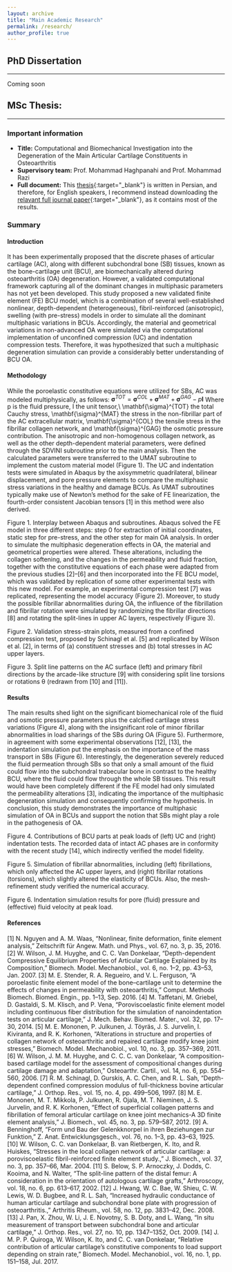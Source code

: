 ```yaml
---
layout: archive
title: "Main Academic Research"
permalink: /research/
author_profile: true
---
```



## PhD Dissertation
-------
Coming soon

## MSc Thesis:
---------
### Important information

  * **Title:** Computational and Biomechanical Investigation into the Degeneration of the Main Articular Cartilage Constituents in Osteoarthritis
  * **Supervisory team:** Prof. Mohammad Haghpanahi and Prof. Mohammad Razi
  * **Full document:** This [thesis](https://shayansss.github.io/files/2017_12.pdf){:target="_blank"} is written in Persian, and therefore, for English speakers, I recommend instead downloading the [relavant full journal paper](https://shayansss.github.io/files/2019_09_preprint.pdf){:target="_blank"}, as it contains most of the results.

### Summary

#### Introduction
It has been experimentally proposed that the discrete phases of articular cartilage (AC), along with different subchondral bone (SB) tissues, known as the bone-cartilage unit (BCU), are biomechanically altered during osteoarthritis (OA) degeneration. However, a validated computational framework capturing all of the dominant changes in multiphasic parameters has not yet been developed. This study proposed a new validated finite element (FE) BCU model, which is a combination of several well-established nonlinear, depth-dependent (heterogeneous), fibril-reinforced (anisotropic), swelling (with pre-stress) models in order to simulate all the dominant multiphasic variations in BCUs. Accordingly, the material and geometrical variations in non-advanced OA were simulated via the computational implementation of unconfined compression (UC) and indentation compression tests. Therefore, it was hypothesized that such a multiphasic degeneration simulation can provide a considerably better understanding of BCU OA.

#### Methodology
While the poroelastic constitutive equations were utilized for SBs, AC was modeled multiphysically, as follows:
${\mathbf{\sigma}^{TOT}=\mathbf{\sigma}}^{COL}+\mathbf{\sigma}^{MAT}+\mathbf{\sigma}^{GAG}-p\mathbf{I}$
Where p is the fluid pressure, I the unit tensor,\ \mathbf{\sigma}^{TOT} the total Cauchy stress, \mathbf{\sigma}^{MAT} the stress in the non-fibrillar part of the AC extracellular matrix, \mathbf{\sigma}^{COL} the tensile stress in the fibrillar collagen network, and \mathbf{\sigma}^{GAG} the osmotic pressure contribution. The anisotropic and non-homogenous collagen network, as well as the other depth-dependent material parameters, were defined through the SDVINI subroutine prior to the main analysis. Then the calculated parameters were transferred to the UMAT subroutine to implement the custom material model (Figure 1). The UC and indentation tests were simulated in Abaqus by the axisymmetric quadrilateral, bilinear displacement, and pore pressure elements to compare the multiphasic stress variations in the healthy and damage BCUs. As UMAT subroutines typically make use of Newton’s method for the sake of FE linearization, the fourth-order consistent Jacobian tensors [1] in this method were also derived.

Figure 1. Interplay between Abaqus and subroutines. Abaqus solved the FE model in three different steps: step 0 for extraction of initial coordinates, static step for pre-stress, and the other step for main OA analysis.
In order to simulate the multiphasic degeneration effects in OA, the material and geometrical properties were altered. These alterations, including the collagen softening, and the changes in the permeability and fluid fraction, together with the constitutive equations of each phase were adapted from the previous studies [2]–[6] and then incorporated into the FE BCU model, which was validated by replication of some other experimental tests with this new model. For example, an experimental compression test [7] was replicated, representing the model accuracy (Figure 2). Moreover, to study the possible fibrillar abnormalities during OA, the influence of the fibrillation and fibrillar rotation were simulated by randomizing the fibrillar directions [8] and rotating the split-lines in upper AC layers, respectively (Figure 3).
 
Figure 2. Validation stress-strain plots, measured from a confined compression test, proposed by Schinagl et al. [5] and replicated by Wilson et al. [2], in terms of (a) constituent stresses and (b) total stresses in AC upper layers.
 
Figure 3. Split line patterns on the AC surface (left) and primary fibril directions by the arcade-like structure [9] with considering split line torsions or rotations θ (redrawn from [10] and [11]).

#### Results
The main results shed light on the significant biomechanical role of the fluid and osmotic pressure parameters plus the calcified cartilage stress variations (Figure 4), along with the insignificant role of minor fibrillar abnormalities in load sharings of the SBs during OA (Figure 5). Furthermore, in agreement with some experimental observations [12], [13], the indentation simulation put the emphasis on the importance of the mass transport in SBs (Figure 6). Interestingly, the degeneration severely reduced the fluid permeation through SBs so that only a small amount of the fluid could flow into the subchondral trabecular bone in contrast to the healthy BCU, where the fluid could flow through the whole SB tissues. This result would have been completely different if the FE model had only simulated the permeability alterations [3], indicating the importance of the multiphasic degeneration simulation and consequently confirming the hypothesis. In conclusion, this study demonstrates the importance of multiphasic simulation of OA in BCUs and support the notion that SBs might play a role in the pathogenesis of OA.
 	 
 	 
Figure 4. Contributions of BCU parts at peak loads of (left) UC and (right) indentation tests. The recorded data of intact AC phases are in conformity with the recent study [14], which indirectly verified the model fidelity.
 	 
Figure 5. Simulation of fibrillar abnormalities, including (left) fibrillations, which only affected the AC upper layers, and (right) fibrillar rotations (torsions), which slightly altered the elasticity of BCUs. Also, the mesh-refinement study verified the numerical accuracy.
 
Figure 6. Indentation simulation results for pore (fluid) pressure and (effective) fluid velocity at peak load.

#### References
[1]	N. Nguyen and A. M. Waas, “Nonlinear, finite deformation, finite element analysis,” Zeitschrift für Angew. Math. und Phys., vol. 67, no. 3, p. 35, 2016.
[2]	W. Wilson, J. M. Huyghe, and C. C. Van Donkelaar, “Depth-dependent Compressive Equilibrium Properties of Articular Cartilage Explained by its Composition,” Biomech. Model. Mechanobiol., vol. 6, no. 1–2, pp. 43–53, Jan. 2007.
[3]	M. E. Stender, R. A. Regueiro, and V. L. Ferguson, “A poroelastic finite element model of the bone–cartilage unit to determine the effects of changes in permeability with osteoarthritis,” Comput. Methods Biomech. Biomed. Engin., pp. 1–13, Sep. 2016.
[4]	M. Taffetani, M. Griebel, D. Gastaldi, S. M. Klisch, and P. Vena, “Poroviscoelastic finite element model including continuous fiber distribution for the simulation of nanoindentation tests on articular cartilage,” J. Mech. Behav. Biomed. Mater., vol. 32, pp. 17–30, 2014.
[5]	M. E. Mononen, P. Julkunen, J. Töyräs, J. S. Jurvelin, I. Kiviranta, and R. K. Korhonen, “Alterations in structure and properties of collagen network of osteoarthritic and repaired cartilage modify knee joint stresses,” Biomech. Model. Mechanobiol., vol. 10, no. 3, pp. 357–369, 2011.
[6]	W. Wilson, J. M. M. Huyghe, and C. C. C. van Donkelaar, “A composition-based cartilage model for the assessment of compositional changes during cartilage damage and adaptation,” Osteoarthr. Cartil., vol. 14, no. 6, pp. 554–560, 2006.
[7]	R. M. Schinagl, D. Gurskis, A. C. Chen, and R. L. Sah, “Depth-dependent confined compression modulus of full-thickness bovine articular cartilage,” J. Orthop. Res., vol. 15, no. 4, pp. 499–506, 1997.
[8]	M. E. Mononen, M. T. Mikkola, P. Julkunen, R. Ojala, M. T. Nieminen, J. S. Jurvelin, and R. K. Korhonen, “Effect of superficial collagen patterns and fibrillation of femoral articular cartilage on knee joint mechanics-A 3D finite element analysis,” J. Biomech., vol. 45, no. 3, pp. 579–587, 2012.
[9]	A. Benninghoff, “Form und Bau der Gelenkknorpel in ihren Beziehungen zur Funktion,” Z. Anat. Entwicklungsgesch., vol. 76, no. 1–3, pp. 43–63, 1925.
[10]	W. Wilson, C. C. van Donkelaar, B. van Rietbergen, K. Ito, and R. Huiskes, “Stresses in the local collagen network of articular cartilage: a poroviscoelastic fibril-reinforced finite element study.,” J. Biomech., vol. 37, no. 3, pp. 357–66, Mar. 2004.
[11]	S. Below, S. P. Arnoczky, J. Dodds, C. Kooima, and N. Walter, “The split-line pattern of the distal femur: A consideration in the orientation of autologous cartilage grafts,” Arthroscopy, vol. 18, no. 6, pp. 613–617, 2002.
[12]	J. Hwang, W. C. Bae, W. Shieu, C. W. Lewis, W. D. Bugbee, and R. L. Sah, “Increased hydraulic conductance of human articular cartilage and subchondral bone plate with progression of osteoarthritis.,” Arthritis Rheum., vol. 58, no. 12, pp. 3831–42, Dec. 2008.
[13]	J. Pan, X. Zhou, W. Li, J. E. Novotny, S. B. Doty, and L. Wang, “In situ measurement of transport between subchondral bone and articular cartilage,” J. Orthop. Res., vol. 27, no. 10, pp. 1347–1352, Oct. 2009.
[14]	J. M. P. P. Quiroga, W. Wilson, K. Ito, and C. C. van Donkelaar, “Relative contribution of articular cartilage’s constitutive components to load support depending on strain rate,” Biomech. Model. Mechanobiol., vol. 16, no. 1, pp. 151–158, Jul. 2017.